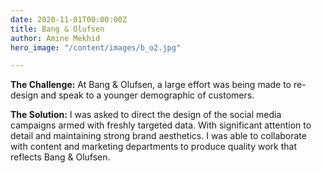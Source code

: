 ```yaml
---
date: 2020-11-01T00:00:00Z
title: Bang & Olufsen
author: Amine Mekhid
hero_image: "/content/images/b_o2.jpg"

---
```

**The Challenge:** At Bang & Olufsen, a large effort was being made to re-design and speak to a younger demographic of customers.

**The Solution:** I was asked to direct the design of the social media campaigns armed with freshly targeted data. With significant attention to detail and maintaining strong brand aesthetics. I was able to collaborate with content and marketing departments to produce quality work that reflects Bang & Olufsen.